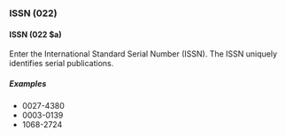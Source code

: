 ### ISSN (022)

#### ISSN (022 $a)
Enter the International Standard Serial Number (ISSN). The ISSN uniquely identifies serial publications.

##### Examples
- 0027-4380
- 0003-0139
- 1068-2724

